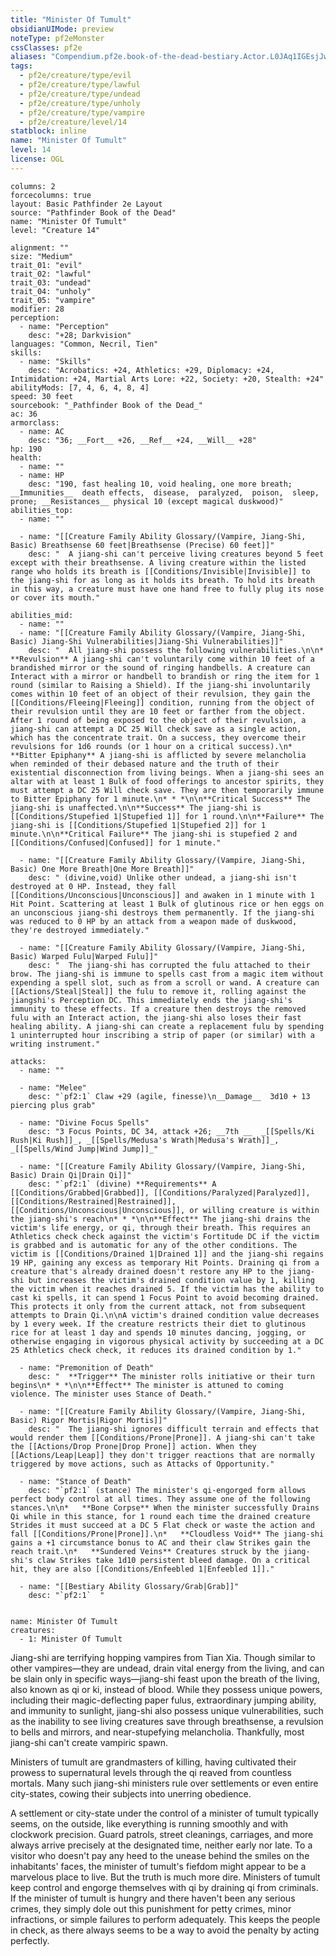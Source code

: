 ```yaml
---
title: "Minister Of Tumult"
obsidianUIMode: preview
noteType: pf2eMonster
cssClasses: pf2e
aliases: "Compendium.pf2e.book-of-the-dead-bestiary.Actor.L0JAq1IGEsjJwTbl" 
tags:
  - pf2e/creature/type/evil
  - pf2e/creature/type/lawful
  - pf2e/creature/type/undead
  - pf2e/creature/type/unholy
  - pf2e/creature/type/vampire
  - pf2e/creature/level/14
statblock: inline
name: "Minister Of Tumult"
level: 14
license: OGL
---
```


```statblock
columns: 2
forcecolumns: true
layout: Basic Pathfinder 2e Layout
source: "Pathfinder Book of the Dead"
name: "Minister Of Tumult"
level: "Creature 14"

alignment: ""
size: "Medium"
trait_01: "evil"
trait_02: "lawful"
trait_03: "undead"
trait_04: "unholy"
trait_05: "vampire"
modifier: 28
perception:
  - name: "Perception"
    desc: "+28; Darkvision"
languages: "Common, Necril, Tien"
skills:
  - name: "Skills"
    desc: "Acrobatics: +24, Athletics: +29, Diplomacy: +24, Intimidation: +24, Martial Arts Lore: +22, Society: +20, Stealth: +24"
abilityMods: [7, 4, 6, 4, 8, 4]
speed: 30 feet
sourcebook: "_Pathfinder Book of the Dead_"
ac: 36
armorclass:
  - name: AC
    desc: "36; __Fort__ +26, __Ref__ +24, __Will__ +28"
hp: 190
health:
  - name: ""
  - name: HP
    desc: "190, fast healing 10, void healing, one more breath; __Immunities__  death effects,  disease,  paralyzed,  poison,  sleep,  prone; __Resistances__ physical 10 (except magical duskwood)"
abilities_top:
  - name: ""

  - name: "[[Creature Family Ability Glossary/(Vampire, Jiang-Shi, Basic) Breathsense 60 feet|Breathsense (Precise) 60 feet]]"
    desc: "  A jiang-shi can't perceive living creatures beyond 5 feet except with their breathsense. A living creature within the listed range who holds its breath is [[Conditions/Invisible|Invisible]] to the jiang-shi for as long as it holds its breath. To hold its breath in this way, a creature must have one hand free to fully plug its nose or cover its mouth."

abilities_mid:
  - name: ""
  - name: "[[Creature Family Ability Glossary/(Vampire, Jiang-Shi, Basic) Jiang-Shi Vulnerabilities|Jiang-Shi Vulnerabilities]]"
    desc: "  All jiang-shi possess the following vulnerabilities.\n\n*   **Revulsion** A jiang-shi can't voluntarily come within 10 feet of a brandished mirror or the sound of ringing handbells. A creature can Interact with a mirror or handbell to brandish or ring the item for 1 round (similar to Raising a Shield). If the jiang-shi involuntarily comes within 10 feet of an object of their revulsion, they gain the [[Conditions/Fleeing|Fleeing]] condition, running from the object of their revulsion until they are 10 feet or farther from the object. After 1 round of being exposed to the object of their revulsion, a jiang-shi can attempt a DC 25 Will check save as a single action, which has the concentrate trait. On a success, they overcome their revulsions for 1d6 rounds (or 1 hour on a critical success).\n*   **Bitter Epiphany** A jiang-shi is afflicted by severe melancholia when reminded of their debased nature and the truth of their existential disconnection from living beings. When a jiang-shi sees an altar with at least 1 Bulk of food offerings to ancestor spirits, they must attempt a DC 25 Will check save. They are then temporarily immune to Bitter Epiphany for 1 minute.\n* * *\n\n**Critical Success** The jiang-shi is unaffected.\n\n**Success** The jiang-shi is [[Conditions/Stupefied 1|Stupefied 1]] for 1 round.\n\n**Failure** The jiang-shi is [[Conditions/Stupefied 1|Stupefied 2]] for 1 minute.\n\n**Critical Failure** The jiang-shi is stupefied 2 and [[Conditions/Confused|Confused]] for 1 minute."

  - name: "[[Creature Family Ability Glossary/(Vampire, Jiang-Shi, Basic) One More Breath|One More Breath]]"
    desc: " (divine,void) Unlike other undead, a jiang-shi isn't destroyed at 0 HP. Instead, they fall [[Conditions/Unconscious|Unconscious]] and awaken in 1 minute with 1 Hit Point. Scattering at least 1 Bulk of glutinous rice or hen eggs on an unconscious jiang-shi destroys them permanently. If the jiang-shi was reduced to 0 HP by an attack from a weapon made of duskwood, they're destroyed immediately."

  - name: "[[Creature Family Ability Glossary/(Vampire, Jiang-Shi, Basic) Warped Fulu|Warped Fulu]]"
    desc: "  The jiang-shi has corrupted the fulu attached to their brow. The jiang-shi is immune to spells cast from a magic item without expending a spell slot, such as from a scroll or wand. A creature can [[Actions/Steal|Steal]] the fulu to remove it, rolling against the jiangshi's Perception DC. This immediately ends the jiang-shi's immunity to these effects. If a creature then destroys the removed fulu with an Interact action, the jiang-shi also loses their fast healing ability. A jiang-shi can create a replacement fulu by spending 1 uninterrupted hour inscribing a strip of paper (or similar) with a writing instrument."

attacks:
  - name: ""

  - name: "Melee"
    desc: "`pf2:1` Claw +29 (agile, finesse)\n__Damage__  3d10 + 13 piercing plus grab"

  - name: "Divine Focus Spells"
    desc: "3 Focus Points, DC 34, attack +26; __7th __  _[[Spells/Ki Rush|Ki Rush]]_, _[[Spells/Medusa's Wrath|Medusa's Wrath]]_, _[[Spells/Wind Jump|Wind Jump]]_"

  - name: "[[Creature Family Ability Glossary/(Vampire, Jiang-Shi, Basic) Drain Qi|Drain Qi]]"
    desc: "`pf2:1` (divine) **Requirements** A [[Conditions/Grabbed|Grabbed]], [[Conditions/Paralyzed|Paralyzed]], [[Conditions/Restrained|Restrained]], [[Conditions/Unconscious|Unconscious]], or willing creature is within the jiang-shi's reach\n* * *\n\n**Effect** The jiang-shi drains the victim's life energy, or qi, through their breath. This requires an Athletics check check against the victim's Fortitude DC if the victim is grabbed and is automatic for any of the other conditions. The victim is [[Conditions/Drained 1|Drained 1]] and the jiang-shi regains 19 HP, gaining any excess as temporary Hit Points. Draining qi from a creature that's already drained doesn't restore any HP to the jiang-shi but increases the victim's drained condition value by 1, killing the victim when it reaches drained 5. If the victim has the ability to cast ki spells, it can spend 1 Focus Point to avoid becoming drained. This protects it only from the current attack, not from subsequent attempts to Drain Qi.\n\nA victim's drained condition value decreases by 1 every week. If the creature restricts their diet to glutinous rice for at least 1 day and spends 10 minutes dancing, jogging, or otherwise engaging in vigorous physical activity by succeeding at a DC 25 Athletics check check, it reduces its drained condition by 1."

  - name: "Premonition of Death"
    desc: "  **Trigger** The minister rolls initiative or their turn begins\n* * *\n\n**Effect** The minister is attuned to coming violence. The minister uses Stance of Death."

  - name: "[[Creature Family Ability Glossary/(Vampire, Jiang-Shi, Basic) Rigor Mortis|Rigor Mortis]]"
    desc: "  The jiang-shi ignores difficult terrain and effects that would render them [[Conditions/Prone|Prone]]. A jiang-shi can't take the [[Actions/Drop Prone|Drop Prone]] action. When they [[Actions/Leap|Leap]] they don't trigger reactions that are normally triggered by move actions, such as Attacks of Opportunity."

  - name: "Stance of Death"
    desc: "`pf2:1` (stance) The minister's qi-engorged form allows perfect body control at all times. They assume one of the following stances.\n\n*   **Bone Corpse** When the minister successfully Drains Qi while in this stance, for 1 round each time the drained creature Strides it must succeed at a DC 5 Flat check or waste the action and fall [[Conditions/Prone|Prone]].\n*   **Cloudless Void** The jiang-shi gains a +1 circumstance bonus to AC and their claw Strikes gain the reach trait.\n*   **Sundered Veins** Creatures struck by the jiang-shi's claw Strikes take 1d10 persistent bleed damage. On a critical hit, they are also [[Conditions/Enfeebled 1|Enfeebled 1]]."

  - name: "[[Bestiary Ability Glossary/Grab|Grab]]"
    desc: "`pf2:1`  "
 
```

```encounter-table
name: Minister Of Tumult
creatures:
  - 1: Minister Of Tumult
```



Jiang-shi are terrifying hopping vampires from Tian Xia. Though similar to other vampires—they are undead, drain vital energy from the living, and can be slain only in specific ways—jiang-shi feast upon the breath of the living, also known as qi or ki, instead of blood. While they possess unique powers, including their magic-deflecting paper fulus, extraordinary jumping ability, and immunity to sunlight, jiang-shi also possess unique vulnerabilities, such as the inability to see living creatures save through breathsense, a revulsion to bells and mirrors, and near-stupefying melancholia. Thankfully, most jiang-shi can't create vampiric spawn.

Ministers of tumult are grandmasters of killing, having cultivated their prowess to supernatural levels through the qi reaved from countless mortals. Many such jiang-shi ministers rule over settlements or even entire city-states, cowing their subjects into unerring obedience.

A settlement or city-state under the control of a minister of tumult typically seems, on the outside, like everything is running smoothly and with clockwork precision. Guard patrols, street cleanings, carriages, and more always arrive precisely at the designated time, neither early nor late. To a visitor who doesn't pay any heed to the unease behind the smiles on the inhabitants' faces, the minister of tumult's fiefdom might appear to be a marvelous place to live. But the truth is much more dire. Ministers of tumult keep control and engorge themselves with qi by draining qi from criminals. If the minister of tumult is hungry and there haven't been any serious crimes, they simply dole out this punishment for petty crimes, minor infractions, or simple failures to perform adequately. This keeps the people in check, as there always seems to be a way to avoid the penalty by acting perfectly.
